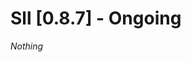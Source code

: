# Sll [0.8.7] - Ongoing

*Nothing*

[0.8.6]: https://github.com/sl-lang/sll/compare/sll-v0.8.6...main
